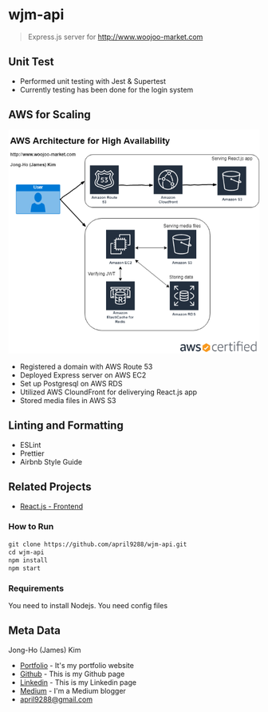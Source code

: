 # wjm-api
> Express.js server for http://www.woojoo-market.com

## Unit Test
- Performed unit testing with Jest & Supertest
- Currently testing has been done for the login system

## AWS for Scaling
![](aws.png)

- Registered a domain with AWS Route 53
- Deployed Express server on AWS EC2
- Set up Postgresql on AWS RDS
- Utilized AWS CloundFront for deliverying React.js app
- Stored media files in AWS S3

## Linting and Formatting
- ESLint
- Prettier
- Airbnb Style Guide

## Related Projects
- [React.js - Frontend](https://github.com/april9288/woojoo-market.com)

### How to Run
```
git clone https://github.com/april9288/wjm-api.git
cd wjm-api
npm install
npm start
```

### Requirements
You need to install Nodejs.
You need config files

## Meta Data
Jong-Ho (James) Kim

- [Portfolio](https://april9288.github.io/) - It's my portfolio website
- [Github](https://github.com/april9288) - This is my Github page
- [Linkedin](https://www.linkedin.com/in/james-kim-teamplayer/) - This is my Linkedin page
- [Medium](https://medium.com/@april9288) - I'm a Medium blogger
- april9288@gmail.com
